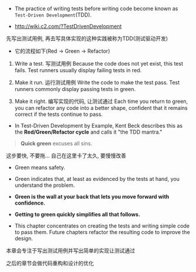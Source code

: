 + The practice of writing tests before writing code become known as `Test-Driven Development`(TDD).

+ http://wiki.c2.com/?TestDrivenDevelopment

先写出测试用例, 再去写具体实现的这种实践被称为TDD(测试驱动开发)

+ 它的流程如下(Red -> Green -> Refactor)

1. Write a test. 写测试用例
Because the code does not yet exist, this test fails. Test runners usually
display failing tests in red.

2. Make it run. 运行测试用例
Write the code to make the test pass. Test runners commonly display passing tests in green.

3. Make it right. 编写实现的代码, 让测试通过
Each time you return to green, you can refactor any code into a better shape, confident that it remains correct if the tests continue to pass.

+ In Test-Driven Development by Example, Kent Beck describes this as the **Red/Green/Refactor cycle** and calls it "the TDD mantra."

> **Quick green** excuses all sins.

这步要快, 不要拖... 自己在这里卡了太久, 要慢慢改善

+ Green means safety.
+ Green indicates that, at least as evidenced by the tests at hand, you understand the problem.
+ **Green is the wall at your back that lets you move forward with confidence.**
+ **Getting to green quickly simplifies all that follows.**

+ This chapter concentrates on creating the tests and writing simple code to pass them. Future chapters refactor the resulting code to improve the design.

本章会专注于写出测试用例并写出简单的实现让测试通过

之后的章节会做代码重构和设计的优化

